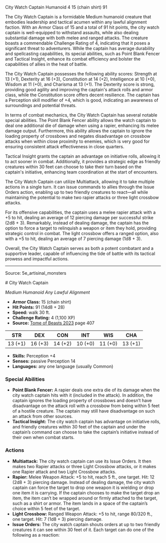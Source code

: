 <MonsterName/>City Watch Captain</MonsterName>
<CreatureType/>Humanoid</CreatureType>
<CR/>4</CR>
<AC/>15 (chain shirt)</AC>
<HP/>91</HP>
<summary>The City Watch Captain is a formidable Medium humanoid creature that embodies leadership and tactical acumen within any lawful alignment faction. With an Armor Class of 15 and a total of 91 hit points, the city watch captain is well-equipped to withstand assaults, while also dealing substantial damage with both melee and ranged attacks. The creature boasts a commendable Challenge Rating of 4, indicating that it poses a significant threat to adventurers. While the captain has average durability and spellcasting capabilities, its special abilities, such as Point Blank Fencer and Tactical Insight, enhance its combat efficiency and bolster the capabilities of allies in the heat of battle.</summary>

<detail>

The City Watch Captain possesses the following ability scores: Strength at 13 (+1), Dexterity at 16 (+3), Constitution at 14 (+2), Intelligence at 10 (+0), Wisdom at 11 (+0), and Charisma at 13 (+1). The Dexterity score is strong, providing good agility and improving the captain's attack rolls and armor class, while the Constitution score offers decent resilience. The captain has a Perception skill modifier of +4, which is good, indicating an awareness of surroundings and potential threats.

In terms of combat mechanics, the City Watch Captain has several notable special abilities. The Point Blank Fencer ability allows the watch captain to deal one additional die of damage when using a rapier, enhancing its melee damage output. Furthermore, this ability allows the captain to ignore the loading property of crossbows and negates disadvantage on crossbow attacks when within close proximity to enemies, which is very good for ensuring consistent attack effectiveness in close quarters. 

Tactical Insight grants the captain an advantage on initiative rolls, allowing it to act sooner in combat. Additionally, it provides a strategic edge as friendly creatures within 30 feet can choose to take their turn based on the captain's initiative, enhancing team coordination at the start of encounters.

The City Watch Captain can utilize Multiattack, allowing it to take multiple actions in a single turn. It can issue commands to allies through the Issue Orders action, enabling up to two friendly creatures to react—all while maintaining the potential to make two rapier attacks or three light crossbow attacks. 

For its offensive capabilities, the captain uses a melee rapier attack with a +5 to hit, dealing an average of 12 piercing damage per successful strike (2d8 + 3). Remarkably, instead of dealing damage, the captain has the option to force a target to relinquish a weapon or item they hold, providing strategic control in combat. The light crossbow offers a ranged option, also with a +5 to hit, dealing an average of 7 piercing damage (1d8 + 3).

Overall, the City Watch Captain serves as both a potent combatant and a supportive leader, capable of influencing the tide of battle with its tactical prowess and impactful actions.</detail>



---

Source: 5e_artisinal_monsters

<statblock>
# City Watch Captain

*Medium* *Humanoid* *Any Lawful Alignment*

- **Armor Class:** 15 (chain shirt)
- **Hit Points:** 91 (14d8 + 28)
- **Speed:** walk 30 ft.
- **Challenge Rating:** 4 (1,100 XP)
- **Source:** [Tome of Beasts 2023](https://koboldpress.com/kpstore/product/tome-of-beasts-1-2023-edition/) page 407

| STR | DEX | CON | INT | WIS | CHA |
| --- | --- | --- | --- | --- | --- |
| 13 (+1) | 16 (+3) | 14 (+2) | 10 (+0) | 11 (+0) | 13 (+1) |

- **Skills:** Perception +4
- **Senses:** passive Perception 14
- **Languages:** any one language (usually Common)

### Special Abilities

- **Point Blank Fencer:** A rapier deals one extra die of its damage when the city watch captain hits with it (included in the attack). In addition, the captain ignores the loading property of crossbows and doesn’t have disadvantage on the attack roll with a crossbow from being within 5 feet of a hostile creature. The captain may still have disadvantage on such an attack from other sources.
- **Tactical Insight:** The city watch captain has advantage on initiative rolls, and friendly creatures within 30 feet of the captain and under the captain’s command can choose to take the captain’s initiative instead of their own when combat starts.

### Actions

- **Multiattack:** The city watch captain can use its Issue Orders. It then makes two Rapier attacks or three Light Crossbow attacks, or it makes one Rapier attack and two Light Crossbow attacks.
- **Rapier:** Melee Weapon Attack: +5 to hit, reach 5 ft., one target. Hit: 12 (2d8 + 3) piercing damage. Instead of dealing damage, the city watch captain can force the target to drop one weapon it is wielding or drop one item it is carrying. If the captain chooses to make the target drop an item, the item can’t be wrapped around or firmly attached to the target, such as a shirt or armor. The item lands in a space of the captain’s choice within 5 feet of the target.
- **Light Crossbow:** Ranged Weapon Attack: +5 to hit, range 80/320 ft., one target. Hit: 7 (1d8 + 3) piercing damage.
- **Issue Orders:** The city watch captain shouts orders at up to two friendly creatures it can see within 30 feet of it. Each target can do one of the following as a reaction:
</statblock>


